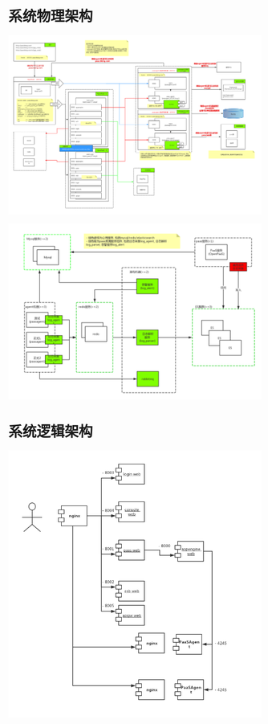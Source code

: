 # 系统物理架构

![-w2020](../media/6edf67479e225de54d49ad05414f6492.png)

![-w2020](../media/ec043411b77ce6b0171c2eced149a8ae.png)

# 系统逻辑架构

![-w2020](../media/image4.png)
